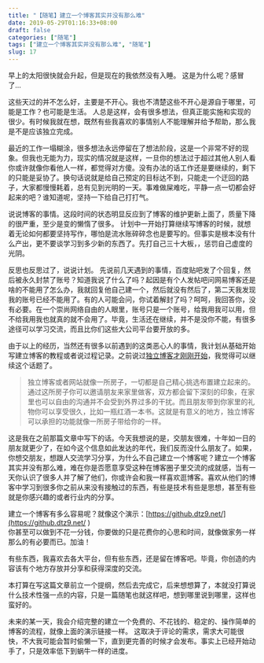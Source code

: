 ```yaml
---
title: "【随笔】建立一个博客其实并没有那么难"
date: 2019-05-29T01:16:33+08:00
draft: false
categories: ["随笔"]
tags: ["建立一个博客其实并没有那么难", "随笔"]
slug: 17
---
```




早上的太阳很快就会升起，但是现在的我依然没有入睡。
这是为什么呢？感冒了...

这些天过的并不怎么好，主要是不开心。我也不清楚这些不开心是源自于哪里，可能是工作？也可能是生活。
人总是这样，会有很多想法，但真正能实施和实现的很少。有时候我就在想，既然有些我喜欢的事情别人不能理解并给予帮助，那么我是不是应该独立完成。

最近的工作一塌糊涂，很多想法永远停留在了想法阶段，这是一个非常不好的现象。但我也无能为力，现实的情况就是这样，一旦你的想法过于超过其他人别人看你或许就像你看他人一样，都觉得对方傻。没有办法的话工作还是要继续的，剩下的只能是妥协了。换句话说就是给自己预定的目标达不到，只能走一个迂回的路子，大家都慢慢耗着，总有见到光明的一天。事难做屎难吃，平静一点一切都会好起来的吧？谁知道呢，坚持一下给自己打打气。

说说博客的事情。这段时间的状态明显反应到了博客的维护更新上面了，质量下降的很严重，至少是变的懒惰了很多。
计划中一开始打算继续写博客的时候，就想着无论如何都要坚持写作，哪怕是流水账碎碎念也是要写的。但事实是根本没有什么产出，更不要谈学习到多少新的东西了。先打自己三十大板，，惩罚自己虚度的光阴。

反思也反思过了，说说计划。
先说前几天遇到的事情，百度贴吧发了个回复，然后被永久封禁了账号？知道我说了什么了吗？起因是有个人发帖吧问网易博客还是啥的不能用了怎么办，我就回复他自己建一个，然后就没有然后了，第二天我发现我的账号已经不能用了。有的人可能会问，你试着解封了吗？呵呵，我回答你，没有必要。在一个崇尚网络自由的人眼里，账号只是一个账号，给我用我可以用，但不给我用我也就真的就不会用了。毕竟，生活还在继续，并不是没你不能，有很多途径可以学习交流，而且比你们这些大公司平台要开放的多。

由于以上的经历，当然还有很多以前遇到的这类恶心人的事情，我计划从基础开始写建立博客的教程或者说过程记录。之前说过[独立博客才刚刚开始](https://ditou.org/358.html)，我觉得可以继续这个话题了。

> 独立博客或者网站就像一所房子，一切都是自己精心挑选布置建立起来的。通过这所房子你可以邀请朋友来家里做客，双方都会留下深刻的印象，在家里也可以自由的沟通并不会受到外界过多的干扰。而且朋友带到你家里的礼物你可以享受很久，比如一瓶红酒一本书。这就是有意义的地方，独立博客可以承担的功能就像一所房子带给你的一样。

这是我在之前那篇文章中写下的话。今天我想说的是，交朋友很难，十年如一日的朋友就更少了，在如今这个信息如此发达的年代，我们反而没什么朋友了。如果，你想交朋友，想跟人交流学习分享，为什么不自己建立一个博客呢？建立一个博客其实并没有那么难，难在你是否愿意享受这种在博客圈子里交流的成就感，当有一天你认识了很多人并了解了他们，你或许会和我一样喜欢逛博客。喜欢从他们的博客中学习到很多你之前从来没有接触过的东西，有些是技术有些是思想，甚至有些就是你感兴趣的或者行业内的分享。

建立一个博客有多么容易呢？就像这个演示：[https://github.dtz9.net/](https://github.dtz9.net/ )   
你甚至可以做到不花一分钱，你要做的只是花费你的心思和时间，就像做家务一样那么的有必要而已。加油！

有些东西，我喜欢去各大平台，但有些东西，还是留在博客吧。毕竟，你创造的内容该有个地方存放并分享和获得深度的交流。

本打算在写这篇文章前立一个提纲，然后去完成它，后来想想算了，本就没打算说什么技术性强一点的内容，只是一篇随笔也就这样吧，想到哪里说到哪里，这样也蛮好的。

未来的某一天，我会介绍完整的建立一个免费的、不花钱的、稳定的、操作简单的博客的流程，就像上面的演示链接一样。
这取决于评论的需求，需求大可能很快，不大我可能会暂时偷懒一下，直到更完善的时候才会发布。事实上已经开始动手了，只是效率低下到蜗牛一样的进度。